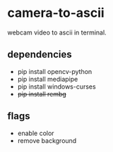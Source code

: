 # camera-to-ascii
webcam video to ascii in terminal.

## dependencies
- pip install opencv-python
- pip install mediapipe
- pip install windows-curses
- ~~pip install rembg~~

## flags 
- enable color
- remove background